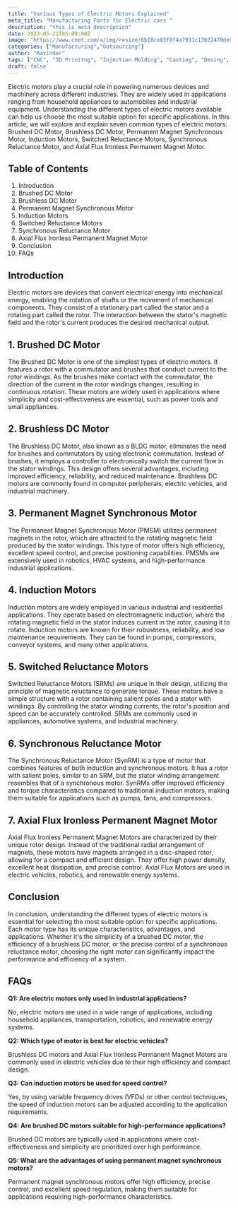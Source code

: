 ```yaml
---
title: "Various Types of Electric Motors Explained"
meta_title: "Manufacturing Parts for Electric cars "
description: "this is meta description"
date: 2023-05-21T05:00:00Z
image: "https://www.cnet.com/a/img/resize/6b18ce83f8f4a7931c13b22470de9d579a479178/hub/2019/03/06/b2a79f41-9c2c-4ec2-aba5-e5a25f669459/vw-meb-chassis-id-buggy.jpg?auto=webp&fit=crop&height=675&width=1200"
categories: ["Manufacturing","Outsourcing"]
author: "Ravinder"
tags: ["CNC", "3D Prinitng", "Injection Molding", "Casting", "Desing", "Software" ]
draft: false
---
```


Electric motors play a crucial role in powering numerous devices and machinery across different industries. They are widely used in applications ranging from household appliances to automobiles and industrial equipment. Understanding the different types of electric motors available can help us choose the most suitable option for specific applications. In this article, we will explore and explain seven common types of electric motors: Brushed DC Motor, Brushless DC Motor, Permanent Magnet Synchronous Motor, Induction Motors, Switched Reluctance Motors, Synchronous Reluctance Motor, and Axial Flux Ironless Permanent Magnet Motor.

## **Table of Contents**

1. Introduction
2. Brushed DC Motor
3. Brushless DC Motor
4. Permanent Magnet Synchronous Motor
5. Induction Motors
6. Switched Reluctance Motors
7. Synchronous Reluctance Motor
8. Axial Flux Ironless Permanent Magnet Motor
9. Conclusion
10. FAQs

## **Introduction**

Electric motors are devices that convert electrical energy into mechanical energy, enabling the rotation of shafts or the movement of mechanical components. They consist of a stationary part called the stator and a rotating part called the rotor. The interaction between the stator's magnetic field and the rotor's current produces the desired mechanical output.

## **1. Brushed DC Motor**

The Brushed DC Motor is one of the simplest types of electric motors. It features a rotor with a commutator and brushes that conduct current to the rotor windings. As the brushes make contact with the commutator, the direction of the current in the rotor windings changes, resulting in continuous rotation. These motors are widely used in applications where simplicity and cost-effectiveness are essential, such as power tools and small appliances.

## **2. Brushless DC Motor**

The Brushless DC Motor, also known as a BLDC motor, eliminates the need for brushes and commutators by using electronic commutation. Instead of brushes, it employs a controller to electronically switch the current flow in the stator windings. This design offers several advantages, including improved efficiency, reliability, and reduced maintenance. Brushless DC motors are commonly found in computer peripherals, electric vehicles, and industrial machinery.

## **3. Permanent Magnet Synchronous Motor**

The Permanent Magnet Synchronous Motor (PMSM) utilizes permanent magnets in the rotor, which are attracted to the rotating magnetic field produced by the stator windings. This type of motor offers high efficiency, excellent speed control, and precise positioning capabilities. PMSMs are extensively used in robotics, HVAC systems, and high-performance industrial applications.

## **4. Induction Motors**

Induction motors are widely employed in various industrial and residential applications. They operate based on electromagnetic induction, where the rotating magnetic field in the stator induces current in the rotor, causing it to rotate. Induction motors are known for their robustness, reliability, and low maintenance requirements. They can be found in pumps, compressors, conveyor systems, and many other applications.

## **5. Switched Reluctance Motors**

Switched Reluctance Motors (SRMs) are unique in their design, utilizing the principle of magnetic reluctance to generate torque. These motors have a simple structure with a rotor containing salient poles and a stator with windings. By controlling the stator winding currents, the rotor's position and speed can be accurately controlled. SRMs are commonly used in appliances, automotive systems, and industrial machinery.

## **6. Synchronous Reluctance Motor**

The Synchronous Reluctance Motor (SynRM) is a type of motor that combines features of both induction and synchronous motors. It has a rotor with salient poles, similar to an SRM, but the stator winding arrangement resembles that of a synchronous motor. SynRMs offer improved efficiency and torque characteristics compared to traditional induction motors, making them suitable for applications such as pumps, fans, and compressors.

## **7. Axial Flux Ironless Permanent Magnet Motor**

Axial Flux Ironless Permanent Magnet Motors are characterized by their unique rotor design. Instead of the traditional radial arrangement of magnets, these motors have magnets arranged in a disc-shaped rotor, allowing for a compact and efficient design. They offer high power density, excellent heat dissipation, and precise control. Axial Flux Motors are used in electric vehicles, robotics, and renewable energy systems.

## **Conclusion**

In conclusion, understanding the different types of electric motors is essential for selecting the most suitable option for specific applications. Each motor type has its unique characteristics, advantages, and applications. Whether it's the simplicity of a brushed DC motor, the efficiency of a brushless DC motor, or the precise control of a synchronous reluctance motor, choosing the right motor can significantly impact the performance and efficiency of a system.

## **FAQs**

**Q1: Are electric motors only used in industrial applications?**

No, electric motors are used in a wide range of applications, including household appliances, transportation, robotics, and renewable energy systems.

**Q2: Which type of motor is best for electric vehicles?**

Brushless DC motors and Axial Flux Ironless Permanent Magnet Motors are commonly used in electric vehicles due to their high efficiency and compact design.

**Q3: Can induction motors be used for speed control?**

Yes, by using variable frequency drives (VFDs) or other control techniques, the speed of induction motors can be adjusted according to the application requirements.

**Q4: Are brushed DC motors suitable for high-performance applications?**

Brushed DC motors are typically used in applications where cost-effectiveness and simplicity are prioritized over high performance.

**Q5: What are the advantages of using permanent magnet synchronous motors?**

Permanent magnet synchronous motors offer high efficiency, precise control, and excellent speed regulation, making them suitable for applications requiring high-performance characteristics.
